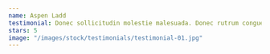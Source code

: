 ```yaml
---
name: Aspen Ladd
testimonial: Donec sollicitudin molestie malesuada. Donec rutrum congue leo eget malesuada. Vivamus magna justo, lacinia eget consectetur sed, convallis at tellus.
stars: 5
image: "/images/stock/testimonials/testimonial-01.jpg"
---
```

